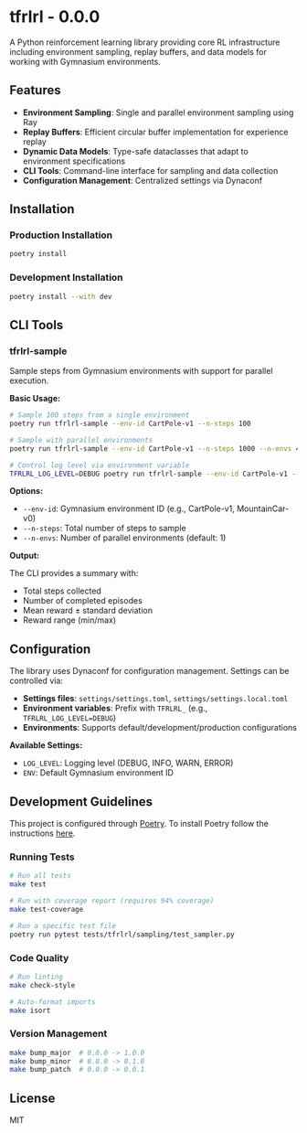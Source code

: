 # tfrlrl - 0.0.0

A Python reinforcement learning library providing core RL infrastructure including environment sampling, replay buffers, and data models for working with Gymnasium environments.

## Features

- **Environment Sampling**: Single and parallel environment sampling using Ray
- **Replay Buffers**: Efficient circular buffer implementation for experience replay
- **Dynamic Data Models**: Type-safe dataclasses that adapt to environment specifications
- **CLI Tools**: Command-line interface for sampling and data collection
- **Configuration Management**: Centralized settings via Dynaconf

## Installation

### Production Installation

```bash
poetry install
```

### Development Installation

```bash
poetry install --with dev
```

## CLI Tools

### tfrlrl-sample

Sample steps from Gymnasium environments with support for parallel execution.

**Basic Usage:**

```bash
# Sample 100 steps from a single environment
poetry run tfrlrl-sample --env-id CartPole-v1 --n-steps 100

# Sample with parallel environments
poetry run tfrlrl-sample --env-id CartPole-v1 --n-steps 1000 --n-envs 4

# Control log level via environment variable
TFRLRL_LOG_LEVEL=DEBUG poetry run tfrlrl-sample --env-id CartPole-v1 --n-steps 100
```

**Options:**

- `--env-id`: Gymnasium environment ID (e.g., CartPole-v1, MountainCar-v0)
- `--n-steps`: Total number of steps to sample
- `--n-envs`: Number of parallel environments (default: 1)

**Output:**

The CLI provides a summary with:
- Total steps collected
- Number of completed episodes
- Mean reward ± standard deviation
- Reward range (min/max)

## Configuration

The library uses Dynaconf for configuration management. Settings can be controlled via:

- **Settings files**: `settings/settings.toml`, `settings/settings.local.toml`
- **Environment variables**: Prefix with `TFRLRL_` (e.g., `TFRLRL_LOG_LEVEL=DEBUG`)
- **Environments**: Supports default/development/production configurations

**Available Settings:**

- `LOG_LEVEL`: Logging level (DEBUG, INFO, WARN, ERROR)
- `ENV`: Default Gymnasium environment ID

## Development Guidelines

This project is configured through [Poetry](https://python-poetry.org/). To install Poetry follow the instructions [here](https://python-poetry.org/docs/#installation).

### Running Tests

```bash
# Run all tests
make test

# Run with coverage report (requires 94% coverage)
make test-coverage

# Run a specific test file
poetry run pytest tests/tfrlrl/sampling/test_sampler.py
```

### Code Quality

```bash
# Run linting
make check-style

# Auto-format imports
make isort
```

### Version Management

```bash
make bump_major  # 0.0.0 -> 1.0.0
make bump_minor  # 0.0.0 -> 0.1.0
make bump_patch  # 0.0.0 -> 0.0.1
```

## License

MIT

